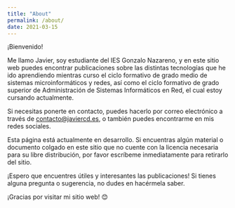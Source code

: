 ```yaml
---
title: "About"
permalink: /about/
date: 2021-03-15
---
```

<!-- Google tag (gtag.js) -->
<script async src="https://www.googletagmanager.com/gtag/js?id=G-GVDYVWJLRH"></script>
<script>
  window.dataLayer = window.dataLayer || [];
  function gtag(){dataLayer.push(arguments);}
  gtag('js', new Date());

  gtag('config', 'G-GVDYVWJLRH');
</script>

¡Bienvenido!

Me llamo Javier, soy estudiante del IES Gonzalo Nazareno, y en este sitio web puedes encontrar publicaciones sobre las distintas tecnologías que he ido aprendiendo mientras curso el ciclo formativo de grado medio de sistemas microinformáticos y redes, así como el ciclo formativo de grado superior de Administración de Sistemas Informáticos en Red, el cual estoy cursando actualmente.

Si necesitas ponerte en contacto, puedes hacerlo por correo electrónico a través de contacto@javiercd.es, o también puedes encontrarme en mis redes sociales.

Esta página está actualmente en desarrollo. Si encuentras algún material o documento colgado en este sitio que no cuente con la licencia necesaria para su libre distribución, por favor escríbeme inmediatamente para retirarlo del sitio.

¡Espero que encuentres útiles y interesantes las publicaciones! Si tienes alguna pregunta o sugerencia, no dudes en hacérmela saber.

¡Gracias por visitar mi sitio web! 😊
